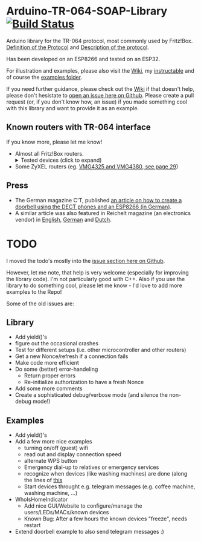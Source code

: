 # Arduino-TR-064-SOAP-Library [![Build Status](https://travis-ci.com/Aypac/Arduino-TR-064-SOAP-Library.svg?branch=master)](https://travis-ci.com/Aypac/Arduino-TR-064-SOAP-Library)
Arduino library for the TR-064 protocol, most commonly used by Fritz!Box. [Definition of the Protocol](https://www.broadband-forum.org/technical/download/TR-064.pdf) and [Description of the protocol](https://avm.de/fileadmin/user_upload/Global/Service/Schnittstellen/AVM_TR-064_first_steps.pdf).

Has been developed on an ESP8266 and tested on an ESP32.

For illustration and examples, please also visit the [Wiki](https://github.com/Aypac/Arduino-TR-064-SOAP-Library/wiki), my [instructable](http://www.instructables.com/id/Who-Is-Home-Indicator-aka-Weasley-Clock-Based-on-T/) and of course the [examples folder](https://github.com/Aypac/Arduino-TR-064-SOAP-Library/tree/master/examples).

If you need further guidance, please check out the [Wiki](https://github.com/Aypac/Arduino-TR-064-SOAP-Library/wiki) if that doesn't help, please don't hesistate to [open an issue here on Github](https://github.com/Aypac/Arduino-TR-064-SOAP-Library/issues/new). Please create a pull request (or, if you don't know how, an issue) if you made something cool with this library and want to provide it as an example.

## Known routers with TR-064 interface
If you know more, please let me know!

<ul>
<li> Almost all Fritz!Box routers. <details><summary>Tested devices (click to expand)</summary><ul>
 <li> Fritz!Box FON WLAN 7360</li>
 <li> Fritz!Box 7490 (tested by Dirk Kaben)</li>
 <li> Fritz!Box 7580</li>
 <li> Fritz!Box 7590</li>
 <li> FRITZ!DECT200 (tested by Oliver-André Urban)</li>
 <li> FRITZ!DECT 210 (test by Thorsten Godau)</li>
 </ul>
</details></li>
<li> Some ZyXEL routers (eg. <a href="ftp://ftp.zyxel.nl/VMG4325-B10A/user_guide/VMG4325-B10A_.pdf">VMG4325 and VMG4380, see page 29</a>)</li>
 </ul>

## Press
 
 - The German magazine C'T, published [an article on how to create a doorbell using the DECT phones and an ESP8266 (in German)](https://www.heise.de/select/ct/2018/17/1534215254552977).
 - A similar article was also featured in Reichelt magazine (an electronics vendor) in [English](https://www.reichelt.com/magazin/en/build-smart-doorbell-arduino), [German](https://www.reichelt.de/magazin/how-to/smarte-tuerklingel) and [Dutch](https://www.reichelt.com/magazin/nl/zelf-een-slimme-deurbel-maken).
 

# TODO

I moved the todo's mostly into the [issue section here on Github](https://github.com/Aypac/Arduino-TR-064-SOAP-Library/issues).

However, let me note, that help is very welcome (especially for improving the library code). I'm not particularly good with C++. Also if you use the library to do something cool, please let me know - I'd love to add more examples to the Repo!

Some of the old issues are:

## Library

* Add yield()'s
* figure out the occasional crashes
* Test for different setups (i.e. other microcontroller and other routers)
* Get a new Nonce/refresh if a connection fails
* Make code more efficient
* Do some (better) error-handeling
  * Return proper errors
  * Re-initialize authorization to have a fresh Nonce
* Add some more comments
* Create a sophisticated debug/verbose mode (and silence the non-debug mode!)

## Examples

* Add yield()'s
* Add a few more nice examples
  * turning on/off (guest) wifi
  * read out and display connection speed
  * alternate WPS button
  * Emergency dial-up to relatives or emergency services
  * recognize when devices (like washing machines) are done (along the lines of [this](https://github.com/dl9sec/ArduinoSIP/tree/master/examples/LaundryNotifier)
  * Start devices throught e.g. telegram messages (e.g. coffee machine, washing machine, ...)
* WhoIsHomeIndicator
  * Add nice GUI/Website to configure/manage the users/LEDs/MACs/known devices
  * Known Bug: After a few hours the known devices "freeze", needs restart
* Extend doorbell example to also send telegram messages :)
